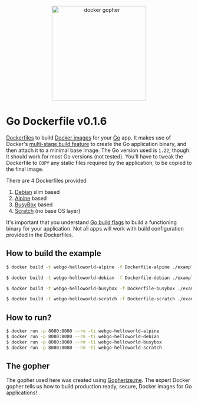 <p align="center"><img src="https://user-images.githubusercontent.com/1092882/86526373-07f1d700-beb1-11ea-815b-934d2ea67e0a.png" alt="docker gopher" width="256px"/></p>

# Go Dockerfile v0.1.6

[Dockerfiles](https://docs.docker.com/engine/reference/builder/) to build [Docker images](https://docs.docker.com/engine/docker-overview/#docker-objects) for your [Go](https://go.dev) app. It makes use of Docker's [multi-stage build feature](https://docs.docker.com/develop/develop-images/multistage-build/) to create the Go application binary, and then attach it to a minimal base image. The Go version used is `1.22`, though it should work for most Go versions (not tested). You'll have to tweak the Dockerfile to `COPY` any static files required by the application, to be copied to the final image.

There are 4 Dockerfiles provided

1. [Debian](https://www.debian.org/) slim based
2. [Alpine](https://alpinelinux.org/) based
3. [BusyBox](https://www.busybox.net/) based
4. [Scratch](https://hub.docker.com/_/scratch) (no base OS layer)

It's important that you understand [Go build flags](https://pkg.go.dev/cmd/go#hdr-Compile_packages_and_dependencies) to build a functioning binary for your application. Not all apps will work with build configuration provided in the Dockerfiles.

## How to build the example

```bash
$ docker build -t webgo-helloworld-alpine -f Dockerfile-alpine ./example

$ docker build -t webgo-helloworld-debian -f Dockerfile-debian ./example

$ docker build -t webgo-helloworld-busybox -f Dockerfile-busybox ./example

$ docker build -t webgo-helloworld-scratch -f Dockerfile-scratch ./example
```

## How to run?

```bash
$ docker run -p 8080:8080 --rm -ti webgo-helloworld-alpine
$ docker run -p 8080:8080 --rm -ti webgo-helloworld-debian
$ docker run -p 8080:8080 --rm -ti webgo-helloworld-busybox
$ docker run -p 8080:8080 --rm -ti webgo-helloworld-scratch
```

## The gopher

The gopher used here was created using [Gopherize.me](https://gopherize.me/). The expert Docker gopher tells us how to build production ready, secure, Docker images for Go applications!
